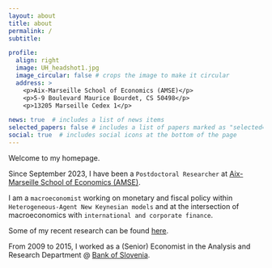 ```yaml
---
layout: about
title: about
permalink: /
subtitle:

profile:
  align: right
  image: UH_headshot1.jpg
  image_circular: false # crops the image to make it circular
  address: >
    <p>Aix-Marseille School of Economics (AMSE)</p>
    <p>5-9 Boulevard Maurice Bourdet, CS 50498</p>
    <p>13205 Marseille Cedex 1</p>

news: true  # includes a list of news items
selected_papers: false # includes a list of papers marked as "selected={true}"
social: true  # includes social icons at the bottom of the page
---
```


Welcome to my homepage. 

Since September 2023, I have been  a `Postdoctoral Researcher` at [Aix-Marseille School of Economics (AMSE)](https://www.amse-aixmarseille.fr/en). 

I am a `macroeconomist` working on monetary and fiscal policy within `Heterogeneous-Agent New Keynesian models` and at the intersection of macroeconomics with `international and corporate finance`. 
 
Some of my recent research can be found [here](/publications/).

From 2009 to 2015, I worked as a (Senior) Economist in the Analysis and Research Department @ [Bank of Slovenia](https://www.bsi.si/en).

